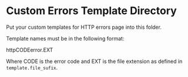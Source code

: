 # Custom Errors Template Directory

Put your custom templates for HTTP errors page into this folder.

Template names must be in the following format:

httpCODEerror.EXT

Where CODE is the error code and EXT is the file extension as defined in `template.file_sufix`.
